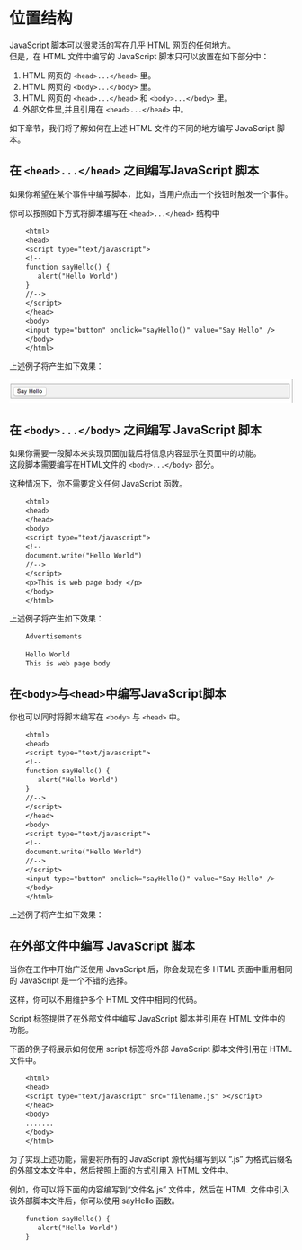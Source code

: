 # 位置结构

JavaScript 脚本可以很灵活的写在几乎 HTML 网页的任何地方。  
但是，在 HTML 文件中编写的 JavaScript 脚本只可以放置在如下部分中：  

1. HTML 网页的 `<head>...</head>` 里。  
2. HTML 网页的 `<body>...</body>` 里。  
3. HTML 网页的 `<head>...</head>` 和 `<body>...</body>` 里。  
4. 外部文件里,并且引用在 `<head>...</head>` 中。  

如下章节，我们将了解如何在上述 HTML 文件的不同的地方编写 JavaScript 脚本。  

## 在 `<head>...</head>` 之间编写JavaScript 脚本

如果你希望在某个事件中编写脚本，比如，当用户点击一个按钮时触发一个事件。  

你可以按照如下方式将脚本编写在 `<head>...</head>` 结构中

```  
    <html>
    <head>
    <script type="text/javascript">
    <!--
    function sayHello() {
       alert("Hello World")
    }
    //-->
    </script>
    </head>
    <body>
    <input type="button" onclick="sayHello()" value="Say Hello" />
    </body>
    </html>
```
    
上述例子将产生如下效果：

![](images/placement_say_hello.png)

## 在 `<body>...</body>` 之间编写 JavaScript 脚本

如果你需要一段脚本来实现页面加载后将信息内容显示在页面中的功能。  
这段脚本需要编写在HTML文件的 `<body>...</body>` 部分。  

这种情况下，你不需要定义任何 JavaScript 函数。  

```
    <html>
    <head>
    </head>
    <body>
    <script type="text/javascript">
    <!--
    document.write("Hello World")
    //-->
    </script>
    <p>This is web page body </p>
    </body>
    </html>
```
    
上述例子将产生如下效果：

```
    Advertisements
    
    Hello World
    This is web page body
```

## 在`<body>`与`<head>`中编写JavaScript脚本
  
你也可以同时将脚本编写在 `<body>` 与 `<head>` 中。  

```
    <html>
    <head>
    <script type="text/javascript">
    <!--
    function sayHello() {
       alert("Hello World")
    }
    //-->
    </script>
    </head>
    <body>
    <script type="text/javascript">
    <!--
    document.write("Hello World")
    //-->
    </script>
    <input type="button" onclick="sayHello()" value="Say Hello" />
    </body>
    </html>
```
    
上述例子将产生如下效果：


## 在外部文件中编写 JavaScript 脚本

当你在工作中开始广泛使用 JavaScript 后，你会发现在多 HTML 页面中重用相同的 JavaScript 是一个不错的选择。  

这样，你可以不用维护多个 HTML 文件中相同的代码。  

Script 标签提供了在外部文件中编写 JavaScript 脚本并引用在 HTML 文件中的功能。  

下面的例子将展示如何使用 script 标签将外部 JavaScript 脚本文件引用在 HTML 文件中。  

```
    <html>
    <head>
    <script type="text/javascript" src="filename.js" ></script>
    </head>
    <body>
    .......
    </body>
    </html>
```

为了实现上述功能，需要将所有的 JavaScript 源代码编写到以 “.js” 为格式后缀名的外部文本文件中，然后按照上面的方式引用入 HTML 文件中。 
 
例如，你可以将下面的内容编写到“文件名.js” 文件中，然后在 HTML 文件中引入该外部脚本文件后，你可以使用 sayHello 函数。  

```
    function sayHello() {
       alert("Hello World")
    }
```  